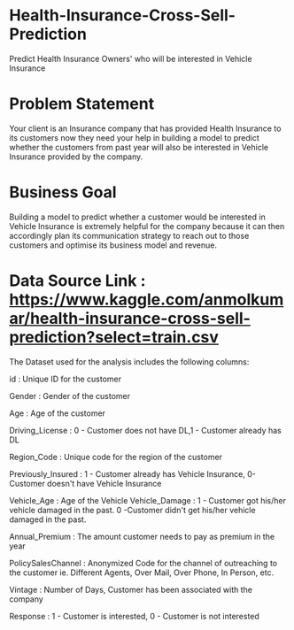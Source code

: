# Health-Insurance-Cross-Sell-Prediction

Predict Health Insurance Owners' who will be interested in Vehicle Insurance

# Problem Statement
Your client is an Insurance company that has provided Health Insurance to its customers now they need your help in building a model to predict whether the customers from past year will also be interested in Vehicle Insurance provided by the company.

# Business Goal
Building a model to predict whether a customer would be interested in Vehicle Insurance is extremely helpful for the company because it can then accordingly plan its communication strategy to reach out to those customers and optimise its business model and revenue.


# Data Source Link : https://www.kaggle.com/anmolkumar/health-insurance-cross-sell-prediction?select=train.csv

The Dataset used for the analysis includes the following columns:

id : Unique ID for the customer

Gender : Gender of the customer

Age : Age of the customer

Driving_License : 0 - Customer does not have DL,1 - Customer already has DL

Region_Code : Unique code for the region of the customer

Previously_Insured : 1 - Customer already has Vehicle Insurance, 0-Customer doesn't have Vehicle Insurance

Vehicle_Age : Age of the Vehicle Vehicle_Damage : 1 - Customer got his/her vehicle damaged in the past. 0 -Customer didn't get his/her vehicle damaged in the past.

Annual_Premium : The amount customer needs to pay as premium in the year

PolicySalesChannel : Anonymized Code for the channel of outreaching to the customer ie. Different Agents, Over Mail, Over Phone, In Person, etc.

Vintage : Number of Days, Customer has been associated with the company

Response : 1 - Customer is interested, 0 - Customer is not interested
